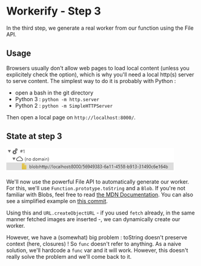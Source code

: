# Workerify - Step 3

In the third step, we generate a real worker from our function using the File API.

## Usage

Browsers usually don't allow web pages to load local content (unless you explicitely check the option), which is why you'll need a local http(s) server to serve content. The simplest way to do it is probably with Python :
- open a bash in the git directory
- Python 3 : ``python -m http.server``
- Python 2 : ``python -m SimpleHTTPServer``

Then open a local page on ``http://localhost:8000/``.

## State at step 3

![our generated blob](images/blobworker.png)

 We'll now use the powerful File API to automatically generate our worker. For this, we'll use ``Function.prototype.toString`` and a ``Blob``. If you're not familiar with Blobs, feel free to read [the MDN Documentation](https://developer.mozilla.org/en-US/docs/Web/API/Blob). You can also see a simplified example on [this commit](https://github.com/acouderc/toys/commit/c274dd9dde724329d0181d48fa19c026eafe3c97).

Using this and ``URL.createObjectURL`` - if you used ``fetch`` already, in the same manner fetched images are inserted -, we can dynamically create our worker.

However, we have a (somewhat) big problem : toString doesn't preserve context (here, closures) ! So ``func`` doesn't refer to anything. As a naive solution, we'll hardcode a ``func`` var and it will work. However, this doesn't really solve the problem and we'll come back to it.
